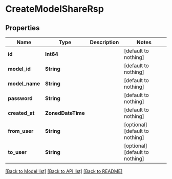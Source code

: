 # CreateModelShareRsp


## Properties
Name | Type | Description | Notes
------------ | ------------- | ------------- | -------------
**id** | **Int64** |  | [default to nothing]
**model_id** | **String** |  | [default to nothing]
**model_name** | **String** |  | [default to nothing]
**password** | **String** |  | [default to nothing]
**created_at** | **ZonedDateTime** |  | [default to nothing]
**from_user** | **String** |  | [optional] [default to nothing]
**to_user** | **String** |  | [optional] [default to nothing]


[[Back to Model list]](../README.md#models) [[Back to API list]](../README.md#api-endpoints) [[Back to README]](../README.md)


